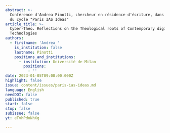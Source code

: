 ```yaml
---
abstract: >-
  Conférence d'Andrea Pinotti, chercheur en résidence d'écriture, dans le cadre
  du cycle "Paris IAS Ideas"
article_title: >-
  Cyber-Theo. Reflections on the Theological roots of Contemporary digital
  Technologies
authors:
  - firstname: 'Andrea '
    is_institution: false
    lastname: Pinotti
    positions_and_institutions:
      - institution: Université de Milan
        positions:
          - ''
date: 2023-01-05T09:00:00.000Z
highlight: false
issue: content/issues/paris-ias-ideas.md
language: English
needDOI: false
published: true
start: false
stop: false
subissue: false
yt: eTvhPdoNhXg

---
```

<Youtube yt="eTvhPdoNhXg" caption="Cyber-Theo. Reflections on the Theological roots of Contemporary digital Technologies" start="false" stop="false"></Youtube>
